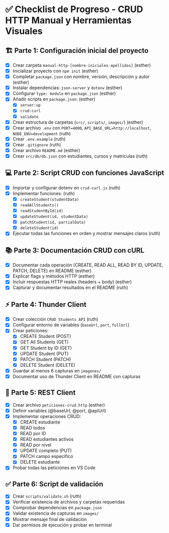 # ✅ Checklist de Progreso - CRUD HTTP Manual y Herramientas Visuales

## 🏗 Parte 1: Configuración inicial del proyecto
- [x] Crear carpeta `manual-http-[nombre-iniciales-apellidos]`                                         (esther)
- [x] Inicializar proyecto con `npm init`                                                              (esther)
- [x] Completar `package.json` con nombre, versión, descripción y autor                                (esther)
- [x] Instalar dependencias: `json-server` y `dotenv`                                                  (esther)
- [x] Configurar `type: module` en `package.json`                                                      (esther)
- [x] Añadir scripts en `package.json`:                                                                (esther)
  - [x] `server:up`
  - [x] `crud:curl`
  - [x] `validate`
- [x] Crear estructura de carpetas (`src/`, `scripts/`, `images/`)                                     (esther)    
- [x] Crear archivo `.env` con `PORT=4000`, `API_BASE_URL=http://localhost`, `NODE_ENV=development`    (ruth)
- [x] Crear `.env.example`                                                                             (ruth)       
- [x] Crear `.gitignore`                                                                               (ruth)
- [x] Crear archivo `README.md`                                                                        (esther)
- [x] Crear `src/db/db.json` con estudiantes, cursos y matrículas                                      (ruth)

## 💻 Parte 2: Script CRUD con funciones JavaScript
- [x] Importar y configurar dotenv en `crud-curl.js`                                                   (ruth)
- [x] Implementar funciones:                                                                           (ruth)    
  - [x] `createStudent(studentData)`
  - [x] `readAllStudents()`
  - [x] `readStudentById(id)`
  - [x] `updateStudent(id, studentData)`
  - [x] `patchStudent(id, partialData)`
  - [x] `deleteStudent(id)`
- [x] Ejecutar todas las funciones en orden y mostrar mensajes claros                                  (ruth)

## 📚 Parte 3: Documentación CRUD con cURL
- [x] Documentar cada operación (CREATE, READ ALL, READ BY ID, UPDATE, PATCH, DELETE) en README        (esther)
- [x] Explicar flags y métodos HTTP                                                                    (esther)
- [x] Incluir respuestas HTTP reales (headers + body)                                                  (esther) 
- [x] Capturar y documentar resultados en el README                                                    (ruth)

## ⚡ Parte 4: Thunder Client                                                                                                                                              
- [x] Crear colección `CRUD Students API`                                                              (ruth)
- [x] Configurar entorno de variables (`baseUrl`, `port`, `fullUrl`)                                      
- [x] Crear peticiones:                                                                                           
  - [x] CREATE Student (POST)                                                                          
  - [x] GET All Students (GET)                                                                                                 
  - [x] GET Student by ID (GET)                                                                        
  - [x] UPDATE Student (PUT)
  - [x] PATCH Student (PATCH)
  - [x] DELETE Student (DELETE)
- [x] Guardar al menos 6 capturas en `imagenes/`
- [x] Documentar uso de Thunder Client en README con capturas

## 📝 Parte 5: REST Client
- [x] Crear archivo `peticiones-crud.http`                                                              (esther)
- [x] Definir variables (@baseUrl, @port, @apiUrl)
- [x] Implementar operaciones CRUD:
  - [x] CREATE estudiante
  - [x] READ todos
  - [x] READ por ID
  - [x] READ estudiantes activos
  - [X] READ por nivel
  - [x] UPDATE completo (PUT)
  - [x] PATCH campo específico
  - [x] DELETE estudiante
- [x] Probar todas las peticiones en VS Code

## ✅ Parte 6: Script de validación
- [x] Crear `scripts/validate.sh`                                                                        (ruth)
- [x] Verificar existencia de archivos y carpetas requeridas
- [x] Comprobar dependencias en `package.json`
- [x] Validar existencia de capturas en `images/`
- [x] Mostrar mensaje final de validación
- [x] Dar permisos de ejecución y probar en terminal
